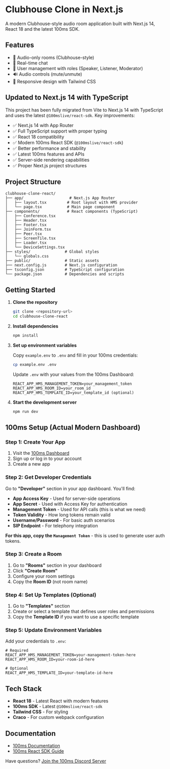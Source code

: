 # Clubhouse Clone in Next.js

A modern Clubhouse-style audio room application built with Next.js 14, React 18 and the latest 100ms SDK.

## Features

- 🎤 Audio-only rooms (Clubhouse-style)
- 💬 Real-time chat
- 👥 User management with roles (Speaker, Listener, Moderator)
- 🔊 Audio controls (mute/unmute)
- 📱 Responsive design with Tailwind CSS

## Updated to Next.js 14 with TypeScript

This project has been fully migrated from Vite to Next.js 14 with TypeScript and uses the latest `@100mslive/react-sdk`. Key improvements:

- ✅ Next.js 14 with App Router
- ✅ Full TypeScript support with proper typing
- ✅ React 18 compatibility
- ✅ Modern 100ms React SDK (`@100mslive/react-sdk`)
- ✅ Better performance and stability
- ✅ Latest 100ms features and APIs
- ✅ Server-side rendering capabilities
- ✅ Proper Next.js project structures

## Project Structure

```
clubhouse-clone-react/
├── app/                    # Next.js App Router
│   ├── layout.tsx         # Root layout with HMS provider
│   └── page.tsx           # Main page component
├── components/            # React components (TypeScript)
│   ├── Conference.tsx
│   ├── Header.tsx
│   ├── Footer.tsx
│   ├── JoinForm.tsx
│   ├── Peer.tsx
│   ├── ScreenTile.tsx
│   ├── Loader.tsx
│   └── DeviceSettings.tsx
├── styles/               # Global styles
│   └── globals.css
├── public/               # Static assets
├── next.config.js        # Next.js configuration
├── tsconfig.json         # TypeScript configuration
└── package.json          # Dependencies and scripts
```

## Getting Started

1. **Clone the repository**
   ```bash
   git clone <repository-url>
   cd clubhouse-clone-react
   ```

2. **Install dependencies**
   ```bash
   npm install
   ```

3. **Set up environment variables**
   
   Copy `example.env` to `.env` and fill in your 100ms credentials:
   ```bash
   cp example.env .env
   ```
   
   Update `.env` with your values from the 100ms Dashboard:
   ```
   REACT_APP_HMS_MANAGEMENT_TOKEN=your_management_token
   REACT_APP_HMS_ROOM_ID=your_room_id
   REACT_APP_HMS_TEMPLATE_ID=your_template_id (optional)
   ```

4. **Start the development server**
   ```bash
   npm run dev
   ```

## 100ms Setup (Actual Modern Dashboard)

### Step 1: Create Your App
1. Visit the [100ms Dashboard](https://dashboard.100ms.live/)
2. Sign up or log in to your account
3. Create a new app

### Step 2: Get Developer Credentials
Go to **"Developer"** section in your app dashboard. You'll find:

- **App Access Key** - Used for server-side operations
- **App Secret** - Used with Access Key for authentication  
- **Management Token** - Used for API calls (this is what we need)
- **Token Validity** - How long tokens remain valid
- **Username/Password** - For basic auth scenarios
- **SIP Endpoint** - For telephony integration

**For this app, copy the `Management Token`** - this is used to generate user auth tokens.

### Step 3: Create a Room
1. Go to **"Rooms"** section in your dashboard
2. Click **"Create Room"** 
3. Configure your room settings
4. Copy the **Room ID** (not room name)

### Step 4: Set Up Templates (Optional)
1. Go to **"Templates"** section
2. Create or select a template that defines user roles and permissions
3. Copy the **Template ID** if you want to use a specific template

### Step 5: Update Environment Variables
Add your credentials to `.env`:
```env
# Required
REACT_APP_HMS_MANAGEMENT_TOKEN=your-management-token-here
REACT_APP_HMS_ROOM_ID=your-room-id-here

# Optional
REACT_APP_HMS_TEMPLATE_ID=your-template-id-here
```

## Tech Stack

- **React 18** - Latest React with modern features
- **100ms SDK** - Latest `@100mslive/react-sdk`
- **Tailwind CSS** - For styling
- **Craco** - For custom webpack configuration

## Documentation

- [100ms Documentation](https://www.100ms.live/docs)
- [100ms React SDK Guide](https://www.100ms.live/docs/react/v2/get-started/react-quickstart)

Have questions? [Join the 100ms Discord Server](https://www.100ms.live/discord)

